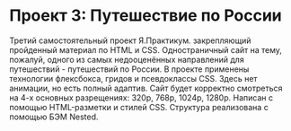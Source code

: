 # Проект 3: Путешествие по России



Третий самостоятельный проект Я.Практикум. закрепляющий пройденный материал по HTML и CSS.
Одностраничный сайт на тему, пожалуй, одного из самых недооценённых направлений для путешествий - путешествий по России.
В проекте применены технологии флексбокса, гридов и псевдоклассы CSS. Здесь нет анимации, но есть полный адаптив. Сайт будет корректно смотреться на 4-х основных разрещениях: 320p, 768p, 1024p, 1280p. 
Написан с помощью HTML-разметки и стилей CSS.
Структура реализована с помощью БЭМ Nested.